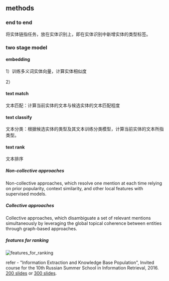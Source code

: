 ## methods

### end to end

将实体链指任务，放在实体识别上，即在实体识别中新增实体的类型标签。



### two stage model

#### embedding

1）训练多义词实体向量，计算实体相似度

2）

#### text match

文本匹配：计算当前实体的文本与候选实体的文本匹配程度

#### text classify

文本分类：根据候选实体的类型及其文本训练分类模型，计算当前实体的文本所指类型。

#### text rank

文本排序

##### Non-collective approaches

Non-collective approaches, which resolve one mention at each time relying on prior popularity, context similarity, and other local features with supervised models.

##### Collective approaches

Collective approaches, which disambiguate a set of relevant mentions simultaneously by leveraging the global topical
coherence between entities through graph-based approaches.





##### features for ranking

![features_for_ranking](https://github.com/bifeng/daily_book_notes/raw/master/resource/features_for_ranking.png)

refer - "Information Extraction and Knowledge Base Population", Invited course for the 10th Russian Summer School in Information Retrieval, 2016. [200 slides](http://nlp.cs.rpi.edu/ie2016.pptx) or [300 slides](http://nlp.cs.rpi.edu/ie2016_long.pptx).









